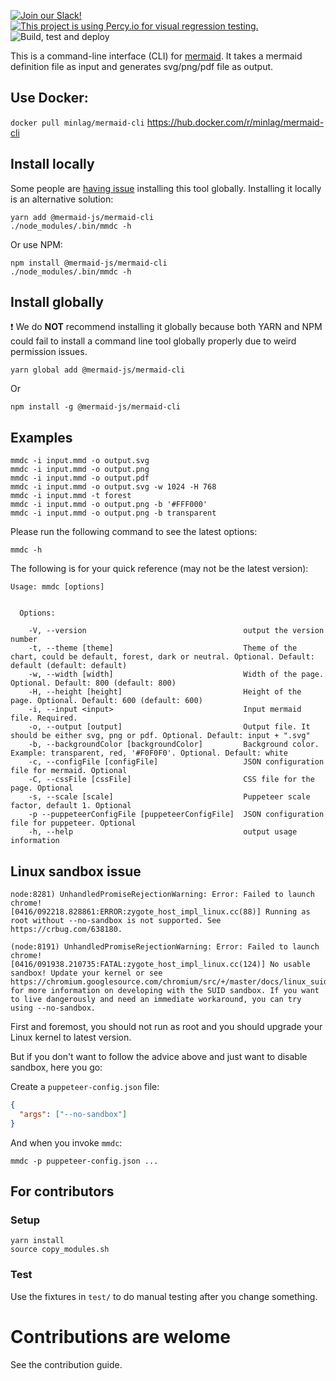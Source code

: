 [![Join our Slack!](https://img.shields.io/static/v1?message=join%20chat&color=9cf&logo=slack&label=slack)](https://join.slack.com/t/mermaid-talk/shared_invite/enQtNzc4NDIyNzk4OTAyLWVhYjQxOTI2OTg4YmE1ZmJkY2Y4MTU3ODliYmIwOTY3NDJlYjA0YjIyZTdkMDMyZTUwOGI0NjEzYmEwODcwOTE) [![This project is using Percy.io for visual regression testing.](https://percy.io/static/images/percy-badge.svg)](https://percy.io/Mermaid/mermaid-cli) ![Build, test and deploy](https://github.com/mermaid-js/mermaid-cli/workflows/Build,%20test%20and%20deploy%20mermaid-cli%20Docker%20image/badge.svg)

This is a command-line interface (CLI) for [mermaid](https://mermaidjs.github.io/). It takes a mermaid definition file as input and generates svg/png/pdf file as output.

## Use Docker:
```docker pull minlag/mermaid-cli```
https://hub.docker.com/r/minlag/mermaid-cli

## Install locally

Some people are [having issue](https://github.com/mermaidjs/mermaid.cli/issues/15) installing this tool globally. Installing it locally is an alternative solution:

```
yarn add @mermaid-js/mermaid-cli
./node_modules/.bin/mmdc -h
```

Or use NPM:

```
npm install @mermaid-js/mermaid-cli
./node_modules/.bin/mmdc -h
```


## Install globally

❗️ We do **NOT** recommend installing it globally because both YARN and NPM could fail to install a command line tool globally properly due to weird permission issues.

```
yarn global add @mermaid-js/mermaid-cli
```

 Or

```
npm install -g @mermaid-js/mermaid-cli
```


## Examples

```
mmdc -i input.mmd -o output.svg
mmdc -i input.mmd -o output.png
mmdc -i input.mmd -o output.pdf
mmdc -i input.mmd -o output.svg -w 1024 -H 768
mmdc -i input.mmd -t forest
mmdc -i input.mmd -o output.png -b '#FFF000'
mmdc -i input.mmd -o output.png -b transparent
```
Please run the following command to see the latest options:
```
mmdc -h
```

The following is for your quick reference (may not be the latest version):

```
Usage: mmdc [options]


  Options:

    -V, --version                                   output the version number
    -t, --theme [theme]                             Theme of the chart, could be default, forest, dark or neutral. Optional. Default: default (default: default)
    -w, --width [width]                             Width of the page. Optional. Default: 800 (default: 800)
    -H, --height [height]                           Height of the page. Optional. Default: 600 (default: 600)
    -i, --input <input>                             Input mermaid file. Required.
    -o, --output [output]                           Output file. It should be either svg, png or pdf. Optional. Default: input + ".svg"
    -b, --backgroundColor [backgroundColor]         Background color. Example: transparent, red, '#F0F0F0'. Optional. Default: white
    -c, --configFile [configFile]                   JSON configuration file for mermaid. Optional
    -C, --cssFile [cssFile]                         CSS file for the page. Optional
    -s, --scale [scale]                             Puppeteer scale factor, default 1. Optional
    -p --puppeteerConfigFile [puppeteerConfigFile]  JSON configuration file for puppeteer. Optional
    -h, --help                                      output usage information
```
## Linux sandbox issue

```
node:8281) UnhandledPromiseRejectionWarning: Error: Failed to launch chrome!
[0416/092218.828861:ERROR:zygote_host_impl_linux.cc(88)] Running as root without --no-sandbox is not supported. See https://crbug.com/638180.

(node:8191) UnhandledPromiseRejectionWarning: Error: Failed to launch chrome!
[0416/091938.210735:FATAL:zygote_host_impl_linux.cc(124)] No usable sandbox! Update your kernel or see https://chromium.googlesource.com/chromium/src/+/master/docs/linux_suid_sandbox_development.md for more information on developing with the SUID sandbox. If you want to live dangerously and need an immediate workaround, you can try using --no-sandbox.
```

First and foremost, you should not run as root and you should upgrade your Linux kernel to latest version.

But if you don't want to follow the advice above and just want to disable sandbox, here you go:

Create a `puppeteer-config.json` file:

```json
{
  "args": ["--no-sandbox"]
}
```

And when you invoke `mmdc`:

```
mmdc -p puppeteer-config.json ...
```


## For contributors

### Setup

    yarn install
    source copy_modules.sh


### Test

Use the fixtures in `test/` to do manual testing after you change something.

# Contributions are welome
See the contribution guide.

